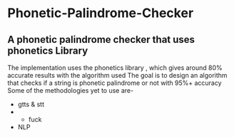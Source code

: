 # Phonetic-Palindrome-Checker
## A phonetic palindrome checker that uses phonetics Library
The implementation uses the phonetics library , which gives around 80% accurate results with the algorithm used
The goal is to design an algorithm that checks if a string is phonetic palindrome or not with 95%+ accuracy
Some of the methodologies yet to use are- 
* gtts & stt
* * fuck
* NLP
  
